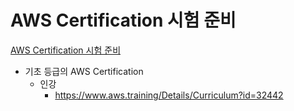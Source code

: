 # AWS Certification 시험 준비

[AWS Certification 시험 준비](https://aws.amazon.com/ko/certification/certification-prep/)

-  기초 등급의 AWS Certification
    - 인강
        - https://www.aws.training/Details/Curriculum?id=32442